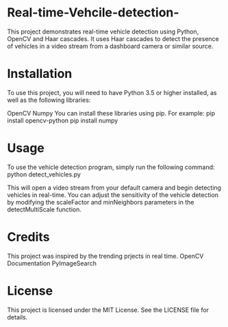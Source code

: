 # Real-time-Vehcile-detection-

This project demonstrates real-time vehicle detection using Python, OpenCV and Haar cascades. It uses Haar cascades to detect the presence of vehicles in a video stream from a dashboard camera or similar source.

# Installation
To use this project, you will need to have Python 3.5 or higher installed, as well as the following libraries:

OpenCV
Numpy
You can install these libraries using pip. For example:
pip install opencv-python
pip install numpy

# Usage
To use the vehicle detection program, simply run the following command:
python detect_vehicles.py

This will open a video stream from your default camera and begin detecting vehicles in real-time. You can adjust the sensitivity of the vehicle detection by modifying the scaleFactor and minNeighbors parameters in the detectMultiScale function.

# Credits
This project was inspired by the trending prjects in real time.
OpenCV Documentation
PyImageSearch

# License
This project is licensed under the MIT License. See the LICENSE file for details.
